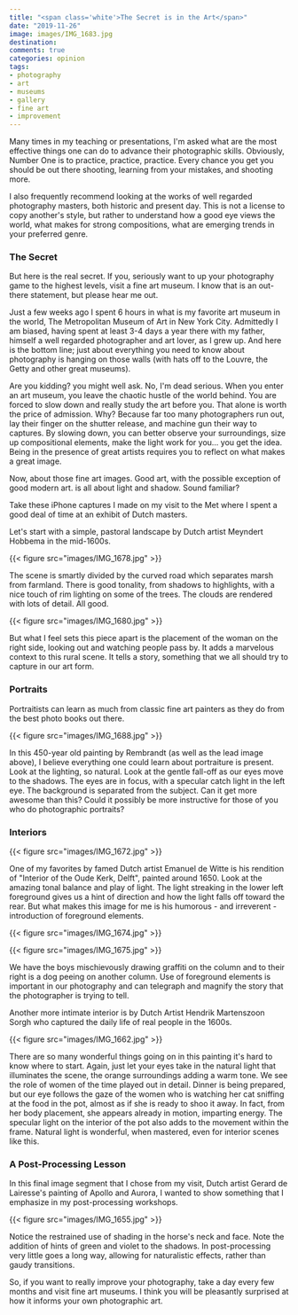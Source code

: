 ```yaml
---
title: "<span class='white'>The Secret is in the Art</span>"
date: "2019-11-26"
image: images/IMG_1683.jpg
destination:
comments: true
categories: opinion
tags:
- photography
- art
- museums
- gallery
- fine art
- improvement
---
```


Many times in my teaching or presentations, I'm asked what are the most effective things one can do to advance their photographic skills. Obviously, Number One is to practice, practice, practice. Every chance you get you should be out there shooting, learning from your mistakes, and shooting more. 

I also frequently recommend looking at the works of well regarded photography masters, both historic and present day. This is not a license to copy another's style, but rather to understand how a good eye views the world, what makes for strong compositions, what are emerging trends in your preferred genre. 

### The Secret

But here is the real secret. If you, seriously want to up your photography game to the highest levels, visit a fine art museum. I know that is an out-there statement, but please hear me out. 

Just a few weeks ago I spent 6 hours in what is my favorite art museum in the world, The Metropolitan Museum of Art in New York City. Admittedly I am biased, having spent at least 3-4 days a year there with my father, himself a well regarded photographer and art lover, as I grew up. And here is the bottom line; just about everything you need to know about photography is hanging on those walls (with hats off to the Louvre, the Getty and other great museums). 

Are you kidding? you might well ask. No, I'm dead serious. When you enter an art museum, you leave the chaotic hustle of the world behind. You are forced to slow down and really study the art before you. That alone is worth the price of admission. Why? Because far too many photographers run out, lay their finger on the shutter release, and machine gun their way to captures. By slowing down, you can better observe your surroundings, size up compositional elements, make the light work for you... you get the idea. Being in the presence of great artists requires you to reflect on what makes a great image. 

Now, about those fine art images. Good art, with the possible exception of good modern art. is all about light and shadow. Sound familiar? 

Take these iPhone captures I made on my visit to the Met where I spent a good deal of time at an exhibit of Dutch masters. 

Let's start with a simple, pastoral landscape by Dutch artist Meyndert Hobbema in the mid-1600s. 

{{< figure src="images/IMG_1678.jpg" >}}

The scene is smartly divided by the curved road which separates marsh from farmland. There is good tonality, from shadows to highlights, with a nice touch of rim lighting on some of the trees. The clouds are rendered with lots of detail. All good. 

{{< figure src="images/IMG_1680.jpg" >}}

But what I feel sets this piece apart is the placement of the woman on the right side, looking out and watching people pass by. It adds a marvelous context to this rural scene. It tells a story, something that we all should try to capture in our art form. 


### Portraits

Portraitists can learn as much from classic fine art painters as they do from the best photo books out there. 

{{< figure src="images/IMG_1688.jpg" >}}

In this 450-year old painting by Rembrandt (as well as the lead image above), I believe everything one could learn about portraiture is present. Look at the lighting, so natural. Look at the gentle fall-off as our eyes move to the shadows. The eyes are in focus, with a specular catch light in the left eye. The background is separated from the subject. Can it get more awesome than this? Could it possibly be more instructive for those of you who do photographic portraits?

### Interiors

{{< figure src="images/IMG_1672.jpg" >}}

One of my favorites by famed Dutch artist Emanuel de Witte is his rendition of "Interior of the Oude Kerk, Delft", painted around 1650. Look at the amazing tonal balance and play of light. The light streaking in the lower left foreground gives us a hint of direction and how the light falls off toward the rear. But what makes this image for me is his humorous - and irreverent - introduction of foreground elements. 

{{< figure src="images/IMG_1674.jpg" >}}

{{< figure src="images/IMG_1675.jpg" >}}

We have the boys mischievously drawing graffiti on the column and to their right is a dog peeing on another column. Use of foreground elements is important in our photography and can telegraph and magnify the story that the photographer is trying to tell.  

Another more intimate interior is by Dutch Artist Hendrik Martenszoon Sorgh who captured the daily life of real people in the 1600s. 

{{< figure src="images/IMG_1662.jpg" >}}

There are so many wonderful things going on in this painting it's hard to know where to start. Again, just let your eyes take in the natural light that illuminates the scene, the orange surroundings adding a warm tone. We see the role of women of the time played out in detail. Dinner is being prepared, but our eye follows the gaze of the women who is watching her cat sniffing at the food in the pot, almost as if she is ready to shoo it away. In fact, from her body placement, she appears already in motion, imparting energy. The specular light on the interior of the pot also adds to the movement within the frame. Natural light is wonderful, when mastered, even for interior scenes like this. 

### A Post-Processing Lesson

In this final image segment that I chose from my visit, Dutch artist Gerard de Lairesse's painting of Apollo and Aurora, I wanted to show something that I emphasize in my post-processing workshops. 

{{< figure src="images/IMG_1655.jpg" >}}

Notice the restrained use of shading in the horse's neck and face. Note the addition of hints of green and violet to the shadows. In post-processing very little goes a long way, allowing for naturalistic effects, rather than gaudy transitions. 

So, if you want to really improve your photography, take a day every few months and visit fine art museums. I think you will be pleasantly surprised at how it informs your own photographic art. 